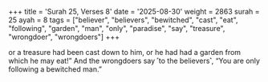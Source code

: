 +++
title = 'Surah 25, Verses 8'
date = '2025-08-30'
weight = 2863
surah = 25
ayah = 8
tags = ["believer", "believers", "bewitched", "cast", "eat", "following", "garden", "man", "only", "paradise", "say", "treasure", "wrongdoer", "wrongdoers"]
+++

or a treasure had been cast down to him, or he had had a garden from which he may eat!” And the wrongdoers say ˹to the believers˺, “You are only following a bewitched man.”
